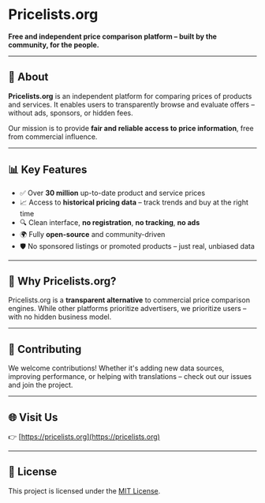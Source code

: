# Pricelists.org

**Free and independent price comparison platform – built by the community, for the people.**

---

## 🛒 About

**Pricelists.org** is an independent platform for comparing prices of products and services. It enables users to transparently browse and evaluate offers – without ads, sponsors, or hidden fees.

Our mission is to provide **fair and reliable access to price information**, free from commercial influence.

---

## 📊 Key Features

- ✅ Over **30 million** up-to-date product and service prices
- 📈 Access to **historical pricing data** – track trends and buy at the right time
- 🔍 Clean interface, **no registration**, **no tracking**, **no ads**
- 🌍 Fully **open-source** and community-driven
- 🛡️ No sponsored listings or promoted products – just real, unbiased data

---

## 🚀 Why Pricelists.org?

Pricelists.org is a **transparent alternative** to commercial price comparison engines. While other platforms prioritize advertisers, we prioritize users – with no hidden business model.

---

## 🤝 Contributing

We welcome contributions! Whether it's adding new data sources, improving performance, or helping with translations – check out our issues and join the project.

---

## 🌐 Visit Us

👉 [https://pricelists.org](https://pricelists.org)

---

## 📄 License

This project is licensed under the [MIT License](LICENSE).

